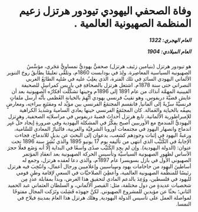 <h1 dir="rtl">وفاة الصحفي اليهودي تيودور هرتزل زعيم المنظمة الصهيونية العالمية .</h1>

<h5 dir="rtl">العام الهجري:  1322

العام الميلادي: 1904

</h5>

<p dir="rtl">هو تيودور هرتزل (بنيامين زئيف هرتزل) صحفيٌّ يهوديٌّ نمساويٌّ مَجَري، مؤسِّسُ الصهيونية السياسية المعاصِرة. ولِدَ في بودابست 1860م، وتلقَّى تعليمًا يطابقُ روحَ التنوير الألماني اليهودي السائدِ في تلك الفترة، الذي يغلِبُ عليه في صُلبِه الطابَعُ الغربي النصراني حتى سنة 1878م. اشتغل هرتزل بالصحافةِ في باريس كمراسِلٍ للصحيفة الفيينية المهمَّة آنذاك من عام 1891 إلى 1896م وحينها تشكَّلَت أفكارُه الصهيونية بعد أن عايش قضيَّةَ دريفوس، وهو نقيبٌ فرنسي يهودي اتُّهِمَ بالخيانةِ العُظمى بأنَّه أرسل ملفاتٍ فرنسيَّةً سرِّيةً إلى ألمانيا, فانقسم المجتمَعُ الفرنسي بين مؤيِّد له ومقتَنِعٍ ببراءتِه، ومعارضٍ يصِفُه بالخيانِة والعَمالة. كان المجتَمَعُ الفرنسي حينها يعادي الساميةَ وشديدَ الكراهية للإمبراطورية الألمانية. تابع هرتزل أحداثَ قضيةَ دريفوس في مراسلاتِه الصحفية, وهرتزل اليهوديُّ المندمج مع الأوربيين أصبح يفكِّرُ في المشكلة اليهودية وفي ضرورةِ إيجاد حلٍّ غيِر اندماج وانصهار اليهودِ في مجتمعات أوروبا الشرقيَّة والغربية، فالتيارُ المعادي للسَّامية، ورغبةُ اليهود في إثبات وجودِهم كشعب، يدعوان إلى البحثِ عن بديلٍ للاندماج، فجاءت الإجابةُ في الكُتَيِّب الذي انتهى من تأليفه يوم 17 يونيو 1895 والذي نُشِرَ سنة 1896 تحت عنوان: (الدولة اليهودية). وإن لم يجِدِ الكُتَيِّب صدًى واسعًا في البداية إلَّا أنه وَضَع فعلًا حجرَ الأساس لظهورِ الصهيونية السياسيَّة وتأسيسِ الحركة الصهيونية بعد انعقادِ المؤتمر الصهيوني الأول في بازل بسويسرا عام 1897م، والذي دعا لعقده هرتزل، وجمع له أساطينَ اليهود من حاخامات يهود وسياسيين وإعلاميين ورجال أعمال، وانتُخِبَ فيه هرتزل رئيسًا للمنظَّمة الصهيونية العالمية، وأُعطِيَ الصلاحيَّات في السعيِ لإقامة وطنٍ قومي لليهود في فلسطين، ووُعِدَ بالدعم المادي لتحقيقِ هذا الغرض، وبدأ بمقابلة عددٍ مِن شخصيات عديدةٍ من دول مختلفة، مثل: القيصر الألماني، و السلطان العثماني عبد الحميد الثاني؛ بحثًا عن مؤيدين للمشروع الصهيوني. لكنَّ جهودَه فَشِلت وتَرَكت المجال مفتوحًا لمواصلة العمل على تأسيس الدولة اليهودية, وهلك هرتزل هذا العامَ بمدينةِ فيلاخ في النمسا.</p></br>
